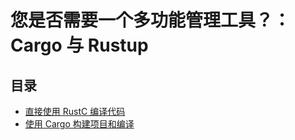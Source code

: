 # 您是否需要一个多功能管理工具？：Cargo 与 Rustup

## 目录

- [直接使用 RustC 编译代码](./rustc.md)
- [使用 Cargo 构建项目和编译](./cargo.md)
<!--
- 使用 rustup 来更新 rust、安装工具链、添加目标编译平台以及切换 rust 版本
-->

